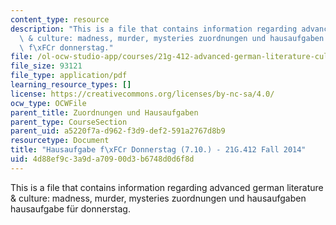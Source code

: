 ```yaml
---
content_type: resource
description: "This is a file that contains information regarding advanced german literature\
  \ & culture: madness, murder, mysteries zuordnungen und hausaufgaben hausaufgabe\
  \ f\xFCr donnerstag."
file: /ol-ocw-studio-app/courses/21g-412-advanced-german-literature-culture-madness-murder-mysteries-fall-2014/4d88ef9c3a9da70900d3b6748d0d6f8d_MIT21G_412F14_Donnerstag.pdf
file_size: 93121
file_type: application/pdf
learning_resource_types: []
license: https://creativecommons.org/licenses/by-nc-sa/4.0/
ocw_type: OCWFile
parent_title: Zuordnungen und Hausaufgaben
parent_type: CourseSection
parent_uid: a5220f7a-d962-f3d9-def2-591a2767d8b9
resourcetype: Document
title: "Hausaufgabe f\xFCr Donnerstag (7.10.) - 21G.412 Fall 2014"
uid: 4d88ef9c-3a9d-a709-00d3-b6748d0d6f8d
---
```

This is a file that contains information regarding advanced german literature & culture: madness, murder, mysteries zuordnungen und hausaufgaben hausaufgabe für donnerstag.